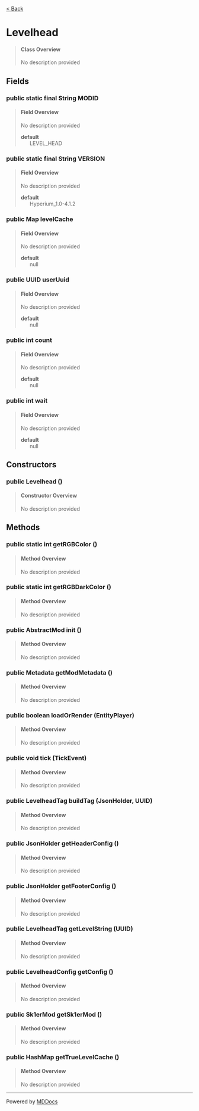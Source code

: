 [< Back](../README.md)
# Levelhead #
>#### Class Overview ####
>No description provided
## Fields ##
### public static final String MODID ###
>#### Field Overview ####
>No description provided
>
>**default**<br />
>&nbsp;&nbsp;&nbsp;&nbsp;&nbsp;&nbsp;LEVEL_HEAD
>
### public static final String VERSION ###
>#### Field Overview ####
>No description provided
>
>**default**<br />
>&nbsp;&nbsp;&nbsp;&nbsp;&nbsp;&nbsp;Hyperium_1.0-4.1.2
>
### public Map levelCache ###
>#### Field Overview ####
>No description provided
>
>**default**<br />
>&nbsp;&nbsp;&nbsp;&nbsp;&nbsp;&nbsp;null
>
### public UUID userUuid ###
>#### Field Overview ####
>No description provided
>
>**default**<br />
>&nbsp;&nbsp;&nbsp;&nbsp;&nbsp;&nbsp;null
>
### public int count ###
>#### Field Overview ####
>No description provided
>
>**default**<br />
>&nbsp;&nbsp;&nbsp;&nbsp;&nbsp;&nbsp;null
>
### public int wait ###
>#### Field Overview ####
>No description provided
>
>**default**<br />
>&nbsp;&nbsp;&nbsp;&nbsp;&nbsp;&nbsp;null
>
## Constructors ##
### public Levelhead () ###
>#### Constructor Overview ####
>No description provided
>
## Methods ##
### public static int getRGBColor () ###
>#### Method Overview ####
>No description provided
>
### public static int getRGBDarkColor () ###
>#### Method Overview ####
>No description provided
>
### public AbstractMod init () ###
>#### Method Overview ####
>No description provided
>
### public Metadata getModMetadata () ###
>#### Method Overview ####
>No description provided
>
### public boolean loadOrRender (EntityPlayer) ###
>#### Method Overview ####
>No description provided
>
### public void tick (TickEvent) ###
>#### Method Overview ####
>No description provided
>
### public LevelheadTag buildTag (JsonHolder, UUID) ###
>#### Method Overview ####
>No description provided
>
### public JsonHolder getHeaderConfig () ###
>#### Method Overview ####
>No description provided
>
### public JsonHolder getFooterConfig () ###
>#### Method Overview ####
>No description provided
>
### public LevelheadTag getLevelString (UUID) ###
>#### Method Overview ####
>No description provided
>
### public LevelheadConfig getConfig () ###
>#### Method Overview ####
>No description provided
>
### public Sk1erMod getSk1erMod () ###
>#### Method Overview ####
>No description provided
>
### public HashMap getTrueLevelCache () ###
>#### Method Overview ####
>No description provided
>

---
Powered by [MDDocs](https://github.com/VRCube/MDDocs)